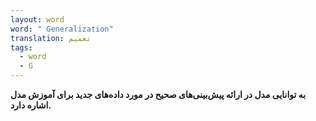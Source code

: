 ```yaml
---
layout: word
word: " Generalization"
translation: تعمیم
tags:
  - word
  - G
---
```

**به توانایی مدل در ارائه پیش‌بینی‌های صحیح در مورد داده‌های جدید برای آموزش مدل اشاره دارد.**